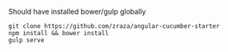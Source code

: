 Should have installed bower/gulp globally

```
git clone https://github.com/zraza/angular-cucumber-starter
npm install && bower install
gulp serve
```